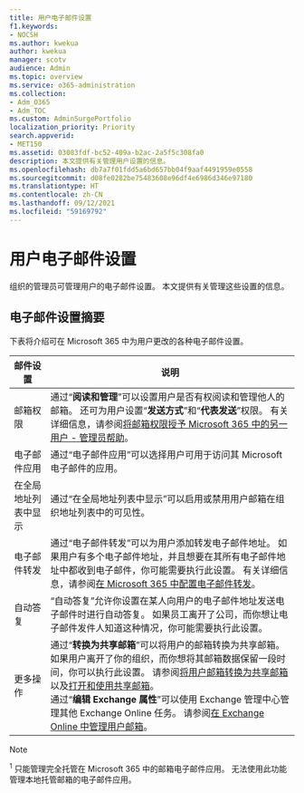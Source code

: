 ```yaml
---
title: 用户电子邮件设置
f1.keywords:
- NOCSH
ms.author: kwekua
author: kwekua
manager: scotv
audience: Admin
ms.topic: overview
ms.service: o365-administration
ms.collection:
- Adm_O365
- Adm_TOC
ms.custom: AdminSurgePortfolio
localization_priority: Priority
search.appverid:
- MET150
ms.assetid: 03083fdf-bc52-409a-b2ac-2a5f5c308fa0
description: 本文提供有关管理用户设置的信息。
ms.openlocfilehash: db7a7f01fdd5a6bd657bb04f9aaf4491959e0558
ms.sourcegitcommit: d08fe0282be75483608e96df4e6986d346e97180
ms.translationtype: HT
ms.contentlocale: zh-CN
ms.lasthandoff: 09/12/2021
ms.locfileid: "59169792"
---
```

# <a name="user-email-settings"></a>用户电子邮件设置

组织的管理员可管理用户的电子邮件设置。 本文提供有关管理这些设置的信息。

## <a name="summary-of-email-settings"></a>电子邮件设置摘要

下表将介绍可在 Microsoft 365 中为用户更改的各种电子邮件设置。


|邮件设置|说明  |
|---------|---------|
|邮箱权限| 通过“**阅读和管理**”可以设置用户是否有权阅读和管理他人的邮箱。 还可为用户设置“**发送方式**”和“**代表发送**”权限。 有关详细信息，请参阅[将邮箱权限授予 Microsoft 365 中的另一用户 - 管理员帮助](../add-users/give-mailbox-permissions-to-another-user.md)。 |
|电子邮件应用| 通过“电子邮件应用”可以选择用户可用于访问其 Microsoft 电子邮件的应用。 |
|在全局地址列表中显示| 通过“在全局地址列表中显示”可以启用或禁用用户邮箱在组织地址列表中的可见性。 |
|电子邮件转发|通过“电子邮件转发”可以为用户添加转发电子邮件地址。 如果用户有多个电子邮件地址，并且想要在其所有电子邮件地址中都收到电子邮件，你可能需要执行此设置。 有关详细信息，请参阅[在 Microsoft 365 中配置电子邮件转发](configure-email-forwarding.md)。|
|自动答复|“自动答复”允许你设置在某人向用户的电子邮件地址发送电子邮件时进行自动答复。 如果员工离开了公司，而你想让电子邮件发件人知道这种情况，你可能需要执行此设置。|
|更多操作| 通过“**转换为共享邮箱**”可以将用户的邮箱转换为共享邮箱。 如果用户离开了你的组织，而你想将其邮箱数据保留一段时间，你可以执行此设置。 请参阅[将用户邮箱转换为共享邮箱](convert-user-mailbox-to-shared-mailbox.md)以及[打开和使用共享邮箱](https://support.microsoft.com/office/d94a8e9e-21f1-4240-808b-de9c9c088afd)。</br>通过“**编辑 Exchange 属性**”可以使用 Exchange 管理中心管理其他 Exchange Online 任务。 请参阅[在 Exchange Online 中管理用户邮箱](/exchange/recipients-in-exchange-online/manage-user-mailboxes/manage-user-mailboxes)。|

> [!NOTE]
>
> <sup>1</sup> 只能管理完全托管在 Microsoft 365 中的邮箱电子邮件应用。 无法使用此功能管理本地托管邮箱的电子邮件应用。